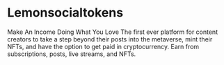 # Lemonsocialtokens
Make An Income Doing What You Love The first ever platform for content creators to take a step beyond their posts into the metaverse, mint their NFTs, and have the option to get paid in cryptocurrency. Earn from subscriptions, posts, live streams, and NFTs.
